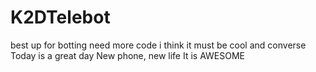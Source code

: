 # K2DTelebot
best up for botting
need more code
i think it must be cool and converse 
Today is a great day
New phone, new life
It is AWESOME
